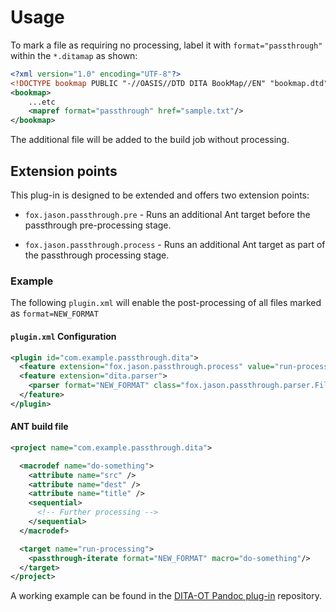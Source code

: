 <h1>Usage</h1>

To mark a file as requiring no processing, label it with `format="passthrough"` within the `*.ditamap` as shown:

```xml
<?xml version="1.0" encoding="UTF-8"?>
<!DOCTYPE bookmap PUBLIC "-//OASIS//DTD DITA BookMap//EN" "bookmap.dtd">
<bookmap>
    ...etc
    <mapref format="passthrough" href="sample.txt"/>
</bookmap>
```

The additional file will be added to the build job without processing.

## Extension points

This plug-in is designed to be extended and offers two extension points:

-   `fox.jason.passthrough.pre` - Runs an additional Ant target before the passthrough pre-processing stage.

-   `fox.jason.passthrough.process` - Runs an additional Ant target as part of the passthrough processing stage.

### Example

The following `plugin.xml` will enable the post-processing of all files marked as `format=NEW_FORMAT`

#### `plugin.xml` Configuration

```xml
<plugin id="com.example.passthrough.dita">
  <feature extension="fox.jason.passthrough.process" value="run-processing"/>
  <feature extension="dita.parser">
    <parser format="NEW_FORMAT" class="fox.jason.passthrough.parser.FileReader"/>
  </feature>
</plugin>
```

#### ANT build file

```xml
<project name="com.example.passthrough.dita">

  <macrodef name="do-something">
    <attribute name="src" />
    <attribute name="dest" />
    <attribute name="title" />
    <sequential>
      <!-- Further processing -->
    </sequential>
  </macrodef>

  <target name="run-processing">
    <passthrough-iterate format="NEW_FORMAT" macro="do-something"/>
  </target>
</project>
```

A working example can be found in the [DITA-OT Pandoc plug-in](https://github.com/jason-fox/fox.jason.pandoc)
repository.